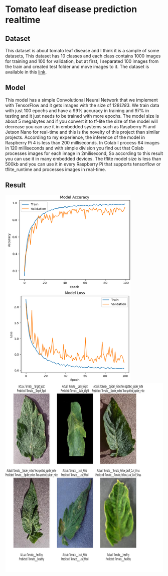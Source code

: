 # Tomato leaf disease prediction realtime
## Dataset
This dataset is about tomato leaf disease and I think it is a sample of some datasets, This dataset has 10 classes and each class contains 1000 images for training and 100 for validation, but at first, I separated 100 images from the train and created test folder and move images to it. 
The dataset is available in this [link](https://www.kaggle.com/datasets/kaustubhb999/tomatoleaf).

## Model
This model has a simple Convolutional Neural Network that we implement with TensorFlow and it gets images with the size of 128*128*3. We train data with just 100 epochs and have a 99% accuracy in training and 97% in testing and it just needs to be trained with more epochs.
The model size is about 5 megabytes and if you convert it to tf-lite the size of the model will decrease you can use it in embedded systems such as Raspberry Pi and Jetson Nano for real-time and this is the novelty of this project than similar projects. According to my experience, the inference of the model in Raspberry Pi 4 is less than 200 milliseconds.
In Colab I process 64 images in 120 milliseconds and with simple division you find out that Colab processes images for each image in 2milisecond, So according to this result you can use it in many embedded devices.
The tflite model size is less than 500kb and you can use it in every Raspberry Pi that supports tensorflow or tflite_runtime and processes images in real-time.
## Result 
<img src="https://github.com/Amahseyn/Tomato-leaf-disease-prediction/blob/main/acc.png" align="center" height="300" width="400"/>
<img src="https://github.com/Amahseyn/Tomato-leaf-disease-prediction/blob/main/loss.png" align="center" height="300" width="400"/>
<img src="https://github.com/Amahseyn/Tomato-leaf-disease-prediction/blob/main/output.png" align="center" height="600" width="800"/>
